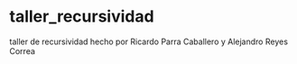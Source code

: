# taller_recursividad
taller de recursividad hecho por Ricardo Parra Caballero y Alejandro Reyes Correa
